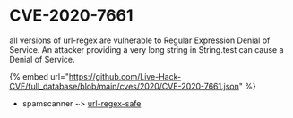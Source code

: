 # CVE-2020-7661

all versions of url-regex are vulnerable to Regular Expression Denial of Service. An attacker providing a very long string in String.test can cause a Denial of Service.

{% embed url="https://github.com/Live-Hack-CVE/full_database/blob/main/cves/2020/CVE-2020-7661.json" %}


* spamscanner ~> [url-regex-safe](https://www.alice-snow.ru/2020/database/cve-2020-7661/url-regex-safe-spamscanner)